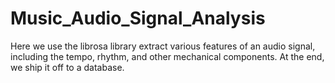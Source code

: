 # Music_Audio_Signal_Analysis
Here we use the librosa library extract various features of an audio signal, including the tempo, rhythm, and other mechanical components. At the end, we ship it off to a database.
